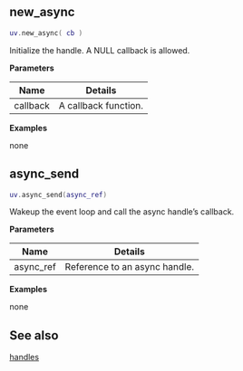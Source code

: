 ## new_async

```lua
uv.new_async( cb )
```

Initialize the handle. A NULL callback is allowed.

__Parameters__

Name|Details
----|-------
callback|A callback function.

__Examples__

none

## async_send

```lua
uv.async_send(async_ref)
```

Wakeup the event loop and call the async handle’s callback.

__Parameters__

Name|Details
----|-------
async_ref|Reference to an async handle.

__Examples__

none

## See also

[handles](handles)
